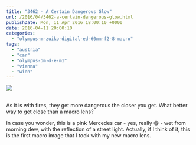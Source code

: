 ```yaml
---
title: "3462 - A Certain Dangerous Glow"
url: /2016/04/3462-a-certain-dangerous-glow.html
publishDate: Mon, 11 Apr 2016 18:00:10 +0000
date: 2016-04-11 20:00:10
categories: 
  - "olympus-m-zuiko-digital-ed-60mm-f2-8-macro"
tags: 
  - "austria"
  - "car"
  - "olympus-om-d-e-m1"
  - "vienna"
  - "wien"
---
```

<div class="container">
<div class="center"><a target="_blank" href="https://d25zfm9zpd7gm5.cloudfront.net/1200x1200/2015/20151221_080155_lr.jpg"><img class="webfeedsFeaturedVisual" src="https://d25zfm9zpd7gm5.cloudfront.net/0600x0600/2015/20151221_080155_lr.jpg" /></a></div>
</div>
<br />

As it is with fires, they get more dangerous the closer you get. What better way to get close than a macro lens?

In case you wonder, this is a pink Mercedes car - yes, really 😄 - wet from morning dew, with the reflection of a street light. Actually, if I think of it, this is the first macro image that I took with my new macro lens.

